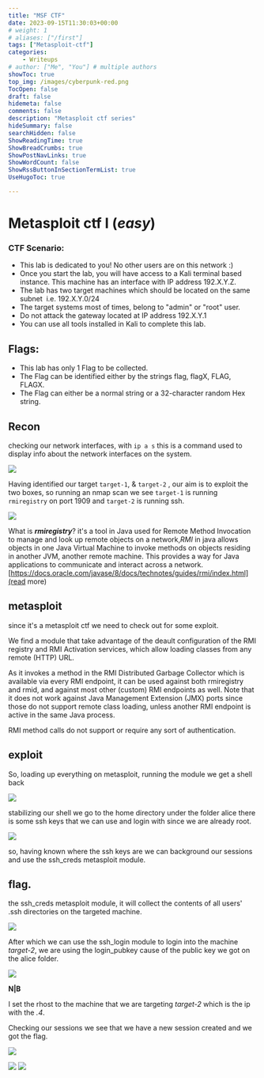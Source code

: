 ```yaml
---
title: "MSF CTF"
date: 2023-09-15T11:30:03+00:00
# weight: 1
# aliases: ["/first"]
tags: ["Metasploit-ctf"]
categories:
	- Writeups
# author: ["Me", "You"] # multiple authors
showToc: true
top_img: /images/cyberpunk-red.png
TocOpen: false
draft: false
hidemeta: false
comments: false
description: "Metasploit ctf series"
hideSummary: false
searchHidden: false
ShowReadingTime: true
ShowBreadCrumbs: true
ShowPostNavLinks: true
ShowWordCount: false
ShowRssButtonInSectionTermList: true
UseHugoToc: true

---
```

# Metasploit ctf I (*easy*)

### CTF Scenario:

- This lab is dedicated to you! No other users are on this network :)
- Once you start the lab, you will have access to a Kali terminal based instance. This machine has an interface with IP address 192.X.Y.Z.
- The lab has two target machines which should be located on the same subnet  i.e. 192.X.Y.0/24
- The target systems most of times, belong to "admin" or "root" user.
- Do not attack the gateway located at IP address 192.X.Y.1
- You can use all tools installed in Kali to complete this lab.

## Flags:

- This lab has only 1 Flag to be collected.
- The Flag can be identified either by the strings flag, flagX, FLAG, FLAGX.
- The Flag can either be a normal string or a 32-character random Hex string.
## Recon 
checking our network interfaces, with `ip a s` this is a command used to display info about the network interfaces on the system.

![](https://i.imgur.com/Q3nW1a4.png)

Having identified our target `target-1`, & `target-2` , our aim is to exploit the two boxes, so running an nmap scan we see `target-1` is running `rmiregistry` on port 1909 and `target-2` is running ssh.

![](https://i.imgur.com/Vzu6BCd.png)

What is ***rmiregistry***? it's a tool in Java used for Remote Method Invocation to manage and look up remote objects on a network,*RMI* in java allows objects in one Java Virtual Machine to invoke methods on objects residing in another JVM, another remote machine. 
This provides a way for Java applications to communicate and interact across a network.[https://docs.oracle.com/javase/8/docs/technotes/guides/rmi/index.html](read more)

## metasploit 
since it's a metasploit ctf we need to check out for some exploit. 

We find a module that take advantage of the deault configuration of the RMI registry and RMI Activation services, which allow loading classes from any remote (HTTP) URL. 

As it invokes a method in the RMI Distributed Garbage Collector which is available via every RMI endpoint, it can be used against both rmiregistry and rmid, and against most other (custom) RMI endpoints as well. Note that it does not work against Java Management Extension (JMX) ports since those do not support remote class loading, unless another RMI endpoint is active in the same Java process. 

RMI method calls do not support or  require any sort of authentication.

## exploit 
So, loading up everything on metasploit, running the module we get a shell back

![](https://i.imgur.com/Le8fCAn.png)

stabilizing our shell we go to the home directory under the folder alice there is some ssh keys that we can use and login with since we are already root.

![](https://i.imgur.com/LUcKnZZ.png)

so, having known where the ssh keys are we can background our sessions and use the ssh_creds metasploit module.

## flag.
the ssh_creds metasploit module, it will collect the contents of all users' .ssh directories on the targeted machine.

![](https://i.imgur.com/Feds9zY.png)

After which we can use the ssh_login module to login into the machine *target-2*, we are using the login_pubkey cause of the public key we got on the alice folder.

![](https://i.imgur.com/8bo6jEO.png)

**N|B** 

I set the rhost to the machine that we are targeting *target-2* which is the ip with the *.4*.

Checking our sessions we see that we have a new session created and we got the flag.

![](https://i.imgur.com/vsZZTmU.png)

![](https://i.imgur.com/7rV9TRB.png)
![](https://i.imgur.com/BDHEMIo.png)


